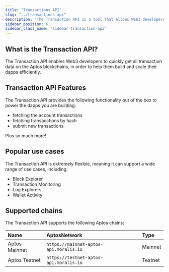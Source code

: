 ```yaml
---
title: "Transactions API"
slug: "../transactions-api"
description: "The Transaction API is a tool that allows Web3 developers to easily access transaction data from Aptos blockchains."
sidebar_position: 6
sidebar_class_name: "sidebar-transaction-api"
---
```


## What is the Transaction API?

The Transaction API enables Web3 developers to quickly get all transaction data on the Aptos blockchains, in order to help them build and scale their dapps efficiently.

## Transaction API Features

The Transaction API provides the following functionality out of the box to power the dapps you are building:

- fetching the account transactions
- fetching transacctions by hash
- submit new transactions

Plus so much more!

## Popular use cases

The Transaction API is extremely flexible, meaning it can support a wide range of use cases, including:

- Block Explorer
- Transaction Monitoring
- Log Explorers
- Wallet Activity

## Supported chains

The Transaction API supports the following Aptos chains:

| Name          | AptosNetwork                           | Type    |
| :------------ | :------------------------------------- | :------ |
| Aptos Mainnet | `https://mainnet-aptos-api.moralis.io` | Mainnet |
| Aptos Testnet | `https://testnet-aptos-api.moralis.io` | Testnet |
